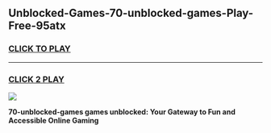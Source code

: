 
## Unblocked-Games-70-unblocked-games-Play-Free-95atx
<h3>
<a href="https://premium76.site?title=70-unblocked-games&ref=15A">CLICK TO PLAY</a></h3>
<hr>

<h3>
<a href="https://premium76.site?title=70-unblocked-games&ref=15A">CLICK 2 PLAY</a>
  
</h3>

<a href="https://premium76.site?title=70-unblocked-games&ref=15A"><img src="https://clearcache.store/games.png"></a>


**70-unblocked-games games unblocked: Your Gateway to Fun and Accessible Online Gaming**
